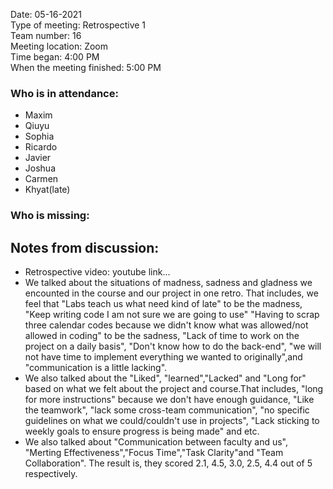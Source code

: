 Date: 05-16-2021 <br>
Type of meeting: Retrospective 1 <br>
Team number: 16 <br>
Meeting location: Zoom <br>
Time began: 4:00 PM <br> 
When the meeting finished: 5:00 PM

### Who is in attendance:
- Maxim
- Qiuyu
- Sophia
- Ricardo
- Javier
- Joshua
- Carmen
- Khyat(late)

### Who is missing:

## Notes from discussion:
- Retrospective video: youtube link...
- We talked about the situations of madness, sadness and gladness we encounted in the course and our project in one retro. That includes, we feel that "Labs teach us what need kind of late" to be the madness, "Keep writing code I am not sure we are going to use" "Having to scrap three calendar codes because we didn't know what was allowed/not allowed in coding" to be the sadness, "Lack of time to work on the project on a daily basis", "Don't know how to do the back-end", "we will not have time to implement everything we wanted to originally",and "communication is a little lacking".
- We also talked about the "Liked", "learned","Lacked" and "Long for" based on what we felt about the project and course.That includes, "long for more instructions" because we don't have enough guidance, "Like the teamwork", "lack some cross-team communication", "no specific guidelines on what we could/couldn't use in projects", "Lack sticking to weekly goals to ensure progress is being made" and etc. 
- We also talked about "Communication between faculty and us", "Merting Effectiveness","Focus Time","Task Clarity"and "Team Collaboration". The result is, they scored 2.1, 4.5, 3.0, 2.5, 4.4 out of 5 respectively.

